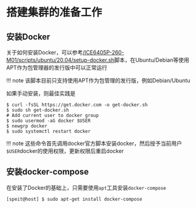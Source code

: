 # 搭建集群的准备工作

## 安装Docker

关于如何安装Docker，可以参考[/ICE6405P-260-M01/scripts/ubuntu/20.04/setup-docker.sh](https://github.com/davidliyutong/ICE6405P-260-M01/blob/main/scripts/ubuntu/20.04/setup-docker.sh)脚本，在Ubuntu/Debian等使用APT作为包管理器的发行版中可以正常运行

!!! note
    该脚本目前只支持使用APT作为包管理的发行版，例如Debian/Ubuntu

如果手动安装，则最佳实践是

```shell title="run.sh"
$ curl -fsSL https://get.docker.com -o get-docker.sh
$ sudo sh get-docker.sh
# Add current user to docker group
$ sudo usermod -aG docker $USER
$ newgrp docker
$ sudo systemctl restart docker
```

!!! note
    这些命令首先调用docker官方脚本安装docker，然后授予当前用户`$USER`docker的使用权限，更新权限后重启docker

## 安装docker-compose

在安装了Docker的基础上，只需要使用`apt`工具安装`docker-compose`

```shell
[speit@host] $ sudo apt-get install docker-compose
```
